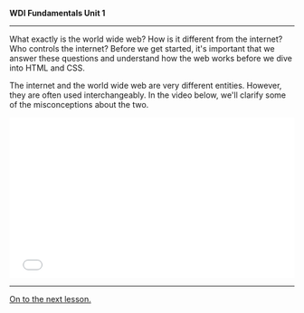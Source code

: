 **WDI Fundamentals Unit 1**

---

What exactly is the world wide web? How is it different from the internet? Who controls the internet? Before we get started, it's important that we answer these questions and understand how the web works before we dive into HTML and CSS.

The internet and the world wide web are very different entities. However, they are often used interchangeably. In the video below, we'll clarify some of the misconceptions about the two.

<div class="wistia_responsive_padding" style="padding:56.25% 0 0 0;position:relative;"><div class="wistia_responsive_wrapper" style="height:100%;left:0;position:absolute;top:0;width:100%;"><iframe src="//fast.wistia.net/embed/iframe/1xn829azov?seo=false&videoFoam=true" allowtransparency="true" frameborder="0" scrolling="no" class="wistia_embed" name="wistia_embed" allowfullscreen mozallowfullscreen webkitallowfullscreen oallowfullscreen msallowfullscreen width="100%" height="100%"></iframe></div></div>
<script src="//fast.wistia.net/assets/external/E-v1.js" async></script>


---

[On to the next lesson.](03_lesson.md)
